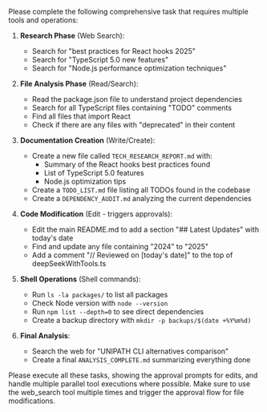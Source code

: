 Please complete the following comprehensive task that requires multiple tools and operations:

1. **Research Phase** (Web Search):
   - Search for "best practices for React hooks 2025"
   - Search for "TypeScript 5.0 new features"
   - Search for "Node.js performance optimization techniques"

2. **File Analysis Phase** (Read/Search):
   - Read the package.json file to understand project dependencies
   - Search for all TypeScript files containing "TODO" comments
   - Find all files that import React
   - Check if there are any files with "deprecated" in their content

3. **Documentation Creation** (Write/Create):
   - Create a new file called `TECH_RESEARCH_REPORT.md` with:
     - Summary of the React hooks best practices found
     - List of TypeScript 5.0 features
     - Node.js optimization tips
   - Create a `TODO_LIST.md` file listing all TODOs found in the codebase
   - Create a `DEPENDENCY_AUDIT.md` analyzing the current dependencies

4. **Code Modification** (Edit - triggers approvals):
   - Edit the main README.md to add a section "## Latest Updates" with today's date
   - Find and update any file containing "2024" to "2025" 
   - Add a comment "// Reviewed on [today's date]" to the top of deepSeekWithTools.ts

5. **Shell Operations** (Shell commands):
   - Run `ls -la packages/` to list all packages
   - Check Node version with `node --version`
   - Run `npm list --depth=0` to see direct dependencies
   - Create a backup directory with `mkdir -p backups/$(date +%Y%m%d)`

6. **Final Analysis**:
   - Search the web for "UNIPATH CLI alternatives comparison"
   - Create a final `ANALYSIS_COMPLETE.md` summarizing everything done

Please execute all these tasks, showing the approval prompts for edits, and handle multiple parallel tool executions where possible. Make sure to use the web_search tool multiple times and trigger the approval flow for file modifications.
